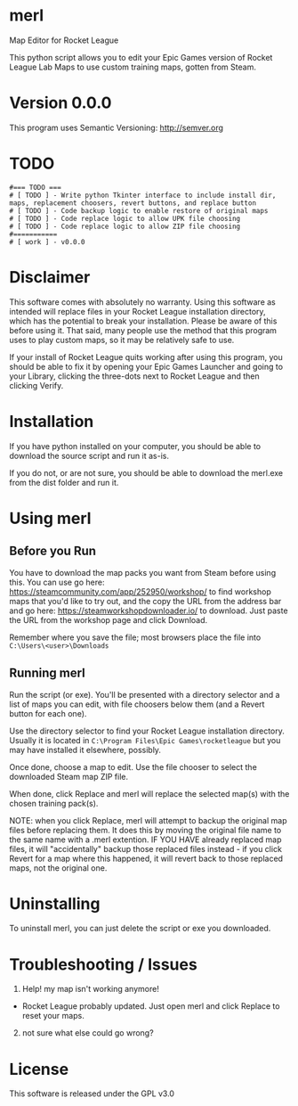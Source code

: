 # merl
Map Editor for Rocket League

This python script allows you to edit your Epic Games version of Rocket League Lab Maps to use custom training maps, gotten from Steam.

# Version 0.0.0
This program uses Semantic Versioning: http://semver.org

# TODO
```
#=== TODO ===
# [ TODO ] - Write python Tkinter interface to include install dir, maps, replacement choosers, revert buttons, and replace button
# [ TODO ] - Code backup logic to enable restore of original maps
# [ TODO ] - Code replace logic to allow UPK file choosing
# [ TODO ] - Code replace logic to allow ZIP file choosing
#===========
# [ work ] - v0.0.0
```

# Disclaimer
This software comes with absolutely no warranty. Using this software as intended will replace files in your Rocket League installation directory, which has the potential to break your installation. Please be aware of this before using it. That said, many people use the method that this program uses to play custom maps, so it may be relatively safe to use.

If your install of Rocket League quits working after using this program, you should be able to fix it by opening your Epic Games Launcher and going to your Library, clicking the three-dots next to Rocket League and then clicking Verify.

# Installation
If you have python installed on your computer, you should be able to download the source script and run it as-is.

If you do not, or are not sure, you should be able to download the merl.exe from the dist folder and run it.

# Using merl
## Before you Run
You have to download the map packs you want from Steam before using this. You can use go here: https://steamcommunity.com/app/252950/workshop/ to find workshop maps that you'd like to try out, and the copy the URL from the address bar and go here: https://steamworkshopdownloader.io/ to download. Just paste the URL from the workshop page and click Download.

Remember where you save the file; most browsers place the file into `C:\Users\<user>\Downloads`

## Running merl
Run the script (or exe). You'll be presented with a directory selector and a list of maps you can edit, with file choosers below them (and a Revert button for each one).

Use the directory selector to find your Rocket League installation directory. Usually it is located in `C:\Program Files\Epic Games\rocketleague` but you may have installed it elsewhere, possibly.

Once done, choose a map to edit. Use the file chooser to select the downloaded Steam map ZIP file.

When done, click Replace and merl will replace the selected map(s) with the chosen training pack(s).

NOTE: when you click Replace, merl will attempt to backup the original map files before replacing them. It does this by moving the original file name to the same name with a .merl extention. IF YOU HAVE already replaced map files, it will "accidentally" backup those replaced files instead - if you click Revert for a map where this happened, it will revert back to those replaced maps, not the original one.

# Uninstalling
To uninstall merl, you can just delete the script or exe you downloaded.

# Troubleshooting / Issues
1. Help! my map isn't working anymore!
- Rocket League probably updated. Just open merl and click Replace to reset your maps.
2. not sure what else could go wrong?

# License
This software is released under the GPL v3.0
